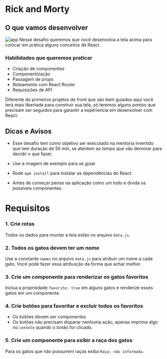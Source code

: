 # Rick and Morty

## O que vamos desenvolver
![app](app.png)
Nesse desafio queremos que você desenvolva a tela acima para colocar em prática alguns conceitos de React.

### Habilidades que queremos praticar
* Criação de componentes
* Componentização
* Passagem de props
* Roteamento com React Router
* Requisições de API

Diferente do primeiros projetos de front que são bem guiados aqui você terá mais libertade para construir sua tela, só teremos alguns pontos que precisam ser seguidos para garantir a expêriencia em desenvolver com React.

## Dicas e Avisos
* Esse desafio tem como objetivo ser executado na mentoria invertido que tem duração de 50 min, se atentem ao tempo que vão demorar para decidir o que fazer.

* Use a imagem de exemplo para se guiar. 

* Rode `npm install` para instalar as dependências do React

* Antes de começar pense na aplicação como um todo e divida os possíveis componentes.

# Requisitos
### 1. Crie rotas
Todos os dados para montar a tela estão no arquivo `data.js`.
### 2. Todos os gatos devem ter um nome
Use a constante `names` no arquivo `data.js` para atribuir um nome a cada gato. Você pode fazer essa atribuição da forma que achar melhor.
### 3. Crie um componente para renderizar os gatos favoritos
Inclua a propriedade `favorite: true` em alguns gatos e renderize esses gatos em um componente.
### 4. Crie botões para favoritar e excluir todos os favoritos
* Os botões devem ser componentes
* Os botões não precisam disparar nenhuma ação, apenas imprima algo no `console` quando o botão for clicado.
### 5. Crie um componente para exibir a raça dos gatos
Para os gatos que não possuirem raças exiba `Raça: não informada`.

 